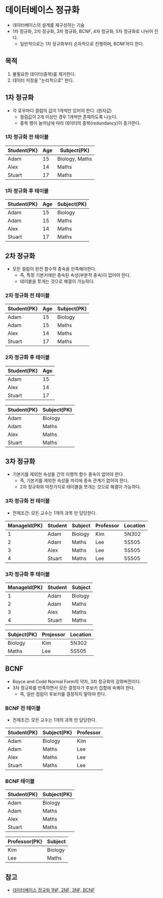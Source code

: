 # 데이터베이스 정규화

- 데이터베이스의 설계를 재구성하는 기술
- 1차 정규화, 2차 정규화, 3차 정규화, BCNF, 4차 정규화, 5차 정규화로 나뉘어 진다.
  - 일반적으로는 1차 정규화부터 순차적으로 진행하며, BCNF까지 한다.

## 목적

1. 불필요한 데이터(중복)를 제거한다.
2. 데이터 저장을 "논리적으로" 한다.

## 1차 정규화

- 각 로우마다 컬럼의 값이 1개씩만 있어야 한다. (원자값)
  - 컬럼값이 2개 이상인 경우 1개씩만 존재하도록 나눈다.
  - 중복 행이 늘어남에 따라 데이터의 중복(redundancy)이 증가한다.

### 1차 정규화 전 테이블

Student(PK) | Age | Subject(PK)
--------|-----|---------
Adam | 15 | Biology, Maths
Alex | 14 | Maths
Stuart | 17 | Maths

### 1차 정규화 후 테이블

Student(PK) | Age | Subject(PK)
--------|-----|---------
Adam | 15 | Biology
Adam | 15 | Maths
Alex | 14 | Maths
Stuart | 17 | Maths

## 2차 정규화

- 모든 컬럼이 완전 함수적 종속을 만족해야한다.
  - 즉, 특정 기본키에만 종속된 속성(부분적 종속)이 없어야 한다.
  - 테이블을 쪼개는 것으로 해결이 가능하다.

### 2차 정규화 전 테이블

Student(PK) | Age | Subject(PK)
--------|-----|---------
Adam | 15 | Biology
Adam | 15 | Maths
Alex | 14 | Maths
Stuart | 17 | Maths

### 2차 정규화 후 테이블

Student(PK) | Age
--------|-----
Adam | 15
Alex | 14
Stuart | 17

Student(PK) | Subject(PK)
--------|---------
Adam | Biology
Adam | Maths
Alex | Maths
Stuart | Maths

## 3차 정규화

- 기본키를 제외한 속성들 간의 이행적 함수 종속이 없어야 한다.
  - 즉, 기본키를 제외한 속성들 끼리에 종속 관계가 없어야 한다.
  - 2차 정규화와 마찬가지로 테이블을 쪼개는 것으로 해결이 가능하다.

### 3차 정규화 전 테이블

- 전제조건: 모든 교수는 1개의 과목 만 담당한다.

ManageId(PK) | Student | Subject | Professor | Location
---------|---------|---------|-----------|----------
1 | Adam | Biology | Kim | 5N302
2 | Adam | Maths | Lee | 5S505
3 | Alex | Maths | Lee | 5S505
4 | Stuart | Maths | Lee | 5S505

### 3차 정규화 후 테이블

ManageId(PK) | Student | Subject
-------------|---------|---------
1 | Adam | Biology
2 | Adam | Maths
3 | Alex | Maths
4 | Stuart | Maths

Subject(PK) | Projessor | Location
------------|-----------|----------
Biology | Kim | 5N302
Maths | Lee | 5S505

## BCNF

- Boyce and Codd Normal Form의 약자, 3차 정규화의 강화버전이다.
- 3차 정규화를 만족하면서 모든 결정자가 후보키 집합에 속해야 한다.
  - 즉, 일반 컴럼이 후보키를 결정하지 말아야 한다.

### BCNF 전 테이블

- 전제조건: 모든 교수는 1개의 과목 만 담당한다.

Student(PK) | Subject(PK) | Professor
--------|---------|-----------
Adam | Biology | Kim
Adam | Maths | Lee
Alex | Maths | Lee
Stuart | Maths | Lee

### BCNF 테이블

Student(PK) | Subject(PK)
--------|---------
Adam | Biology
Adam | Maths
Alex | Maths
Stuart | Maths

Professor(PK) | Subject
----------|---------
Kim | Biology
Lee | Maths

## 참고

- [데이터베이스 정규화 1NF, 2NF, 3NF, BCNF](https://3months.tistory.com/193)